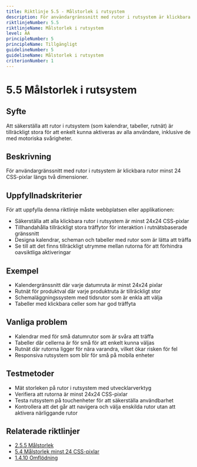 ```yaml
---
title: Riktlinje 5.5 - Målstorlek i rutsystem
description: För användargränssnitt med rutor i rutsystem är klickbara rutor minst 24 CSS-pixlar längs två dimensioner.
riktlinjeNumber: 5.5
riktlinjeName: Målstorlek i rutsystem
level: AA
principleNumber: 5
principleName: Tillgängligt
guidelineNumber: 5
guidelineName: Målstorlek i rutsystem
criterionNumber: 1
---
```


# 5.5 Målstorlek i rutsystem

## Syfte

Att säkerställa att rutor i rutsystem (som kalendrar, tabeller, rutnät) är tillräckligt stora för att enkelt kunna aktiveras av alla användare, inklusive de med motoriska svårigheter.

## Beskrivning

För användargränssnitt med rutor i rutsystem är klickbara rutor minst 24 CSS-pixlar längs två dimensioner.

## Uppfyllnadskriterier

För att uppfylla denna riktlinje måste webbplatsen eller applikationen:

- Säkerställa att alla klickbara rutor i rutsystem är minst 24x24 CSS-pixlar
- Tillhandahålla tillräckligt stora träffytor för interaktion i rutnätsbaserade gränssnitt
- Designa kalendrar, scheman och tabeller med rutor som är lätta att träffa
- Se till att det finns tillräckligt utrymme mellan rutorna för att förhindra oavsiktliga aktiveringar

## Exempel

- Kalendergränssnitt där varje datumruta är minst 24x24 pixlar
- Rutnät för produktval där varje produktruta är tillräckligt stor
- Schemaläggningssystem med tidsrutor som är enkla att välja
- Tabeller med klickbara celler som har god träffyta

## Vanliga problem

- Kalendrar med för små datumrutor som är svåra att träffa
- Tabeller där cellerna är för små för att enkelt kunna väljas
- Rutnät där rutorna ligger för nära varandra, vilket ökar risken för fel
- Responsiva rutsystem som blir för små på mobila enheter

## Testmetoder

- Mät storleken på rutor i rutsystem med utvecklarverktyg
- Verifiera att rutorna är minst 24x24 CSS-pixlar
- Testa rutsystem på touchenheter för att säkerställa användbarhet
- Kontrollera att det går att navigera och välja enskilda rutor utan att aktivera närliggande rutor

## Relaterade riktlinjer

- [2.5.5 Målstorlek](/wcag/2/5/5/malstorlek)
- [5.4 Målstorlek minst 24 CSS-pixlar](/wcag/5/4/malstorlek-minst-24-css-pixlar)
- [1.4.10 Omflödning](/wcag/1/4/10/omflodning)
